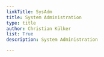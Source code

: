 ```yaml
---
linkTitle: SysAdm
title: System Administration
type: title
author: Christian Külker
list: True
description: System Administration

---
```


